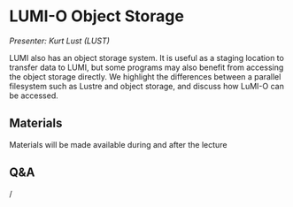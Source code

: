 # LUMI-O Object Storage

*Presenter: Kurt Lust (LUST)*

LUMI also has an object storage system. It is useful as a staging location
to transfer data to LUMI, but some programs may also benefit from accessing the 
object storage directly.
We highlight the differences
between a parallel filesystem such as Lustre and object storage, and discuss how
LuMI-O can be accessed.


## Materials

Materials will be made available during and after the lecture

<!--
<video src="https://462000265.lumidata.eu/2day-20241210/recordings/10-ObjectStorage.mp4" controls="controls">
</video>
-->

<!--
-   A video recording will follow.

-   [Slides](https://462000265.lumidata.eu/2day-20241210/files/LUMI-2day-20241210-10-ObjectStorage.pdf)

-   [Course notes](10-ObjectStorage.md)

-   [Exercises](E10-ObjectStorage.md)
-->


## Q&A

/


